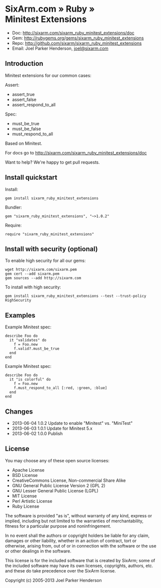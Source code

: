 # SixArm.com » Ruby » <br> Minitest Extensions

* Doc: <http://sixarm.com/sixarm_ruby_minitest_extensions/doc>
* Gem: <http://rubygems.org/gems/sixarm_ruby_minitest_extensions>
* Repo: <http://github.com/sixarm/sixarm_ruby_minitest_extensions>
* Email: Joel Parker Henderson, <joel@sixarm.com>

## Introduction

Minitest extensions for our common cases:

Assert:

   * assert_true
   * assert_false
   * assert_respond_to_all

Spec:

   * must_be_true
   * must_be_false
   * must_respond_to_all

Based on Minitest.

For docs go to <http://sixarm.com/sixarm_ruby_minitest_extensions/doc>

Want to help? We're happy to get pull requests.


## Install quickstart

Install:

    gem install sixarm_ruby_minitest_extensions

Bundler:

    gem "sixarm_ruby_minitest_extensions", "~>1.0.2"	

Require:

    require "sixarm_ruby_minitest_extensions"


## Install with security (optional)

To enable high security for all our gems:

    wget http://sixarm.com/sixarm.pem
    gem cert --add sixarm.pem
    gem sources --add http://sixarm.com

To install with high security:

    gem install sixarm_ruby_minitest_extensions --test --trust-policy HighSecurity


## Examples

Example Minitest spec:

    describe Foo do
      it "validates" do
        f = Foo.new
        f.valid?.must_be_true
      end
    end

Example Minitest spec:

    describe Foo do
      it "is colorful" do
        f = Foo.new
        f.must_respond_to_all [:red, :green, :blue]
      end
    end


## Changes

* 2013-06-04 1.0.2 Update to enable "Minitest" vs. "MiniTest"
* 2013-06-03 1.0.1 Update for Minitest 5.x
* 2013-06-02 1.0.0 Publish


## License

You may choose any of these open source licenses:

  * Apache License
  * BSD License
  * CreativeCommons License, Non-commercial Share Alike
  * GNU General Public License Version 2 (GPL 2)
  * GNU Lesser General Public License (LGPL)
  * MIT License
  * Perl Artistic License
  * Ruby License

The software is provided "as is", without warranty of any kind, 
express or implied, including but not limited to the warranties of 
merchantability, fitness for a particular purpose and noninfringement. 

In no event shall the authors or copyright holders be liable for any 
claim, damages or other liability, whether in an action of contract, 
tort or otherwise, arising from, out of or in connection with the 
software or the use or other dealings in the software.

This license is for the included software that is created by SixArm;
some of the included software may have its own licenses, copyrights, 
authors, etc. and these do take precedence over the SixArm license.

Copyright (c) 2005-2013 Joel Parker Henderson
